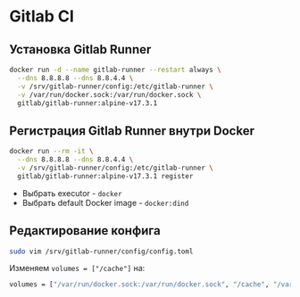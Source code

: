 # Gitlab CI

## Установка Gitlab Runner
```bash
docker run -d --name gitlab-runner --restart always \
  --dns 8.8.8.8 --dns 8.8.4.4 \
  -v /srv/gitlab-runner/config:/etc/gitlab-runner \
  -v /var/run/docker.sock:/var/run/docker.sock \
  gitlab/gitlab-runner:alpine-v17.3.1
```

## Регистрация Gitlab Runner внутри Docker
```bash
docker run --rm -it \
  --dns 8.8.8.8 --dns 8.8.4.4 \
  -v /srv/gitlab-runner/config:/etc/gitlab-runner \
  gitlab/gitlab-runner:alpine-v17.3.1 register
```
- Выбрать executor - `docker`
- Выбрать default Docker image - `docker:dind`

## Редактирование конфига
```bash
sudo vim /srv/gitlab-runner/config/config.toml
```
Изменяем `volumes = ["/cache"]` на:
```bash
volumes = ["/var/run/docker.sock:/var/run/docker.sock", "/cache", "/var/log/clear-talk/:/var/log/clear-talk/"]
```